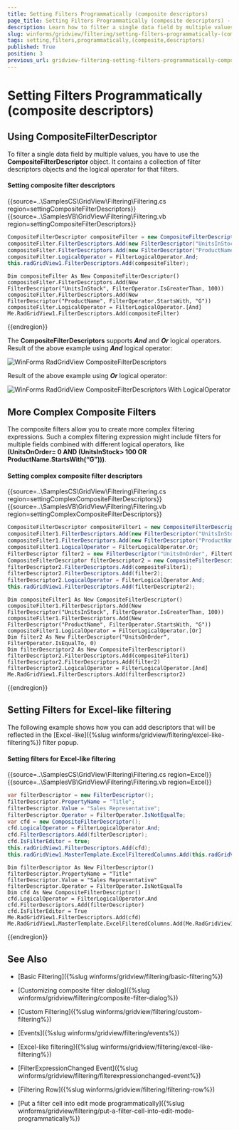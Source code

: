 ```yaml
---
title: Setting Filters Programmatically (composite descriptors)
page_title: Setting Filters Programmatically (composite descriptors) - WinForms GridView Control
description: Learn how to filter a single data field by multiple values in WinForms GridView by using the CompositeFilterDescriptor object.
slug: winforms/gridview/filtering/setting-filters-programmatically-(composite-descriptors)
tags: setting,filters,programmatically,(composite,descriptors)
published: True
position: 3
previous_url: gridview-filtering-setting-filters-programmatically-composite-descriptors
---
```


# Setting Filters Programmatically (composite descriptors)

## Using CompositeFilterDescriptor

To filter a single data field by multiple values, you have to use the __CompositeFilterDescriptor__ object. It contains a collection of filter descriptors objects and the logical operator for that filters.

#### Setting composite filter descriptors

{{source=..\SamplesCS\GridView\Filtering\Filtering.cs region=settingCompositeFilterDescriptors}} 
{{source=..\SamplesVB\GridView\Filtering\Filtering.vb region=settingCompositeFilterDescriptors}} 

````C#
CompositeFilterDescriptor compositeFilter = new CompositeFilterDescriptor();
compositeFilter.FilterDescriptors.Add(new FilterDescriptor("UnitsInStock", FilterOperator.IsGreaterThan, 100));
compositeFilter.FilterDescriptors.Add(new FilterDescriptor("ProductName", FilterOperator.StartsWith, "G"));
compositeFilter.LogicalOperator = FilterLogicalOperator.And;
this.radGridView1.FilterDescriptors.Add(compositeFilter);

````
````VB.NET
Dim compositeFilter As New CompositeFilterDescriptor()
compositeFilter.FilterDescriptors.Add(New FilterDescriptor("UnitsInStock", FilterOperator.IsGreaterThan, 100))
compositeFilter.FilterDescriptors.Add(New FilterDescriptor("ProductName", FilterOperator.StartsWith, "G"))
compositeFilter.LogicalOperator = FilterLogicalOperator.[And]
Me.RadGridView1.FilterDescriptors.Add(compositeFilter)

````

{{endregion}} 

The __CompositeFilterDescriptors__ supports *__And__* and *__Or__* logical operators. Result of the above example using *__And__* logical operator:

![WinForms RadGridView CompositeFilterDescriptors](images/gridview-filtering-setting-filters-programmatically-composite-descriptors001.png)

Result of the above example using *__Or__* logical operator:

![WinForms RadGridView CompositeFilterDescriptors With LogicalOperator](images/gridview-filtering-setting-filters-programmatically-composite-descriptors002.png)

## More Complex Composite Filters

The composite filters allow you to create more complex filtering expressions. Such a complex filtering expression might include filters for multiple fields combined with different logical operators, like __(UnitsOnOrder= 0 AND (UnitsInStock> 100 OR ProductName.StartsWith(“G”)))__.

#### Setting complex composite filter descriptors

{{source=..\SamplesCS\GridView\Filtering\Filtering.cs region=settingComplexCompositeFilterDescriptors}} 
{{source=..\SamplesVB\GridView\Filtering\Filtering.vb region=settingComplexCompositeFilterDescriptors}} 

````C#
CompositeFilterDescriptor compositeFilter1 = new CompositeFilterDescriptor();
compositeFilter1.FilterDescriptors.Add(new FilterDescriptor("UnitsInStock", FilterOperator.IsGreaterThan, 100));
compositeFilter1.FilterDescriptors.Add(new FilterDescriptor("ProductName", FilterOperator.StartsWith, "G"));
compositeFilter1.LogicalOperator = FilterLogicalOperator.Or;
FilterDescriptor filter2 = new FilterDescriptor("UnitsOnOrder", FilterOperator.IsEqualTo, 0);
CompositeFilterDescriptor filterDescriptor2 = new CompositeFilterDescriptor();
filterDescriptor2.FilterDescriptors.Add(compositeFilter1);
filterDescriptor2.FilterDescriptors.Add(filter2);
filterDescriptor2.LogicalOperator = FilterLogicalOperator.And;
this.radGridView1.FilterDescriptors.Add(filterDescriptor2);

````
````VB.NET
Dim compositeFilter1 As New CompositeFilterDescriptor()
compositeFilter1.FilterDescriptors.Add(New FilterDescriptor("UnitsInStock", FilterOperator.IsGreaterThan, 100))
compositeFilter1.FilterDescriptors.Add(New FilterDescriptor("ProductName", FilterOperator.StartsWith, "G"))
compositeFilter1.LogicalOperator = FilterLogicalOperator.[Or]
Dim filter2 As New FilterDescriptor("UnitsOnOrder", FilterOperator.IsEqualTo, 0)
Dim filterDescriptor2 As New CompositeFilterDescriptor()
filterDescriptor2.FilterDescriptors.Add(compositeFilter1)
filterDescriptor2.FilterDescriptors.Add(filter2)
filterDescriptor2.LogicalOperator = FilterLogicalOperator.[And]
Me.RadGridView1.FilterDescriptors.Add(filterDescriptor2)

````

{{endregion}} 

## Setting Filters for Excel-like filtering

The following example shows how you can add descriptors that will be reflected in the [Excel-like]({%slug winforms/gridview/filtering/excel-like-filtering%}) filter popup.

#### Setting filters for Excel-like filtering

{{source=..\SamplesCS\GridView\Filtering\Filtering.cs region=Excel}} 
{{source=..\SamplesVB\GridView\Filtering\Filtering.vb region=Excel}}
````C#
var filterDescriptor = new FilterDescriptor();
filterDescriptor.PropertyName = "Title";
filterDescriptor.Value = "Sales Representative";
filterDescriptor.Operator = FilterOperator.IsNotEqualTo;
var cfd = new CompositeFilterDescriptor();
cfd.LogicalOperator = FilterLogicalOperator.And;
cfd.FilterDescriptors.Add(filterDescriptor);
cfd.IsFilterEditor = true;
this.radGridView1.FilterDescriptors.Add(cfd);
this.radGridView1.MasterTemplate.ExcelFilteredColumns.Add(this.radGridView1.Columns["Title"]);

````
````VB.NET
Dim filterDescriptor As New FilterDescriptor()
filterDescriptor.PropertyName = "Title"
filterDescriptor.Value = "Sales Representative"
filterDescriptor.Operator = FilterOperator.IsNotEqualTo
Dim cfd As New CompositeFilterDescriptor()
cfd.LogicalOperator = FilterLogicalOperator.And
cfd.FilterDescriptors.Add(filterDescriptor)
cfd.IsFilterEditor = True
Me.RadGridView1.FilterDescriptors.Add(cfd)
Me.RadGridView1.MasterTemplate.ExcelFilteredColumns.Add(Me.RadGridView1.Columns("Title"))

```` 



{{endregion}} 

## See Also
* [Basic Filtering]({%slug winforms/gridview/filtering/basic-filtering%})

* [Customizing composite filter dialog]({%slug winforms/gridview/filtering/composite-filter-dialog%})

* [Custom Filtering]({%slug winforms/gridview/filtering/custom-filtering%})

* [Events]({%slug winforms/gridview/filtering/events%})

* [Excel-like filtering]({%slug winforms/gridview/filtering/excel-like-filtering%})

* [FilterExpressionChanged Event]({%slug winforms/gridview/filtering/filterexpressionchanged-event%})

* [Filtering Row]({%slug winforms/gridview/filtering/filtering-row%})

* [Put a filter cell into edit mode programmatically]({%slug winforms/gridview/filtering/put-a-filter-cell-into-edit-mode-programmatically%})

